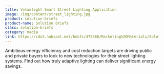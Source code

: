 ```yaml
---
title: Volumlight Smart Street Lighting Application
image: /img/content/street_lighting.jpg
product: solution-briefs
product-name: Solution Briefs
class: solution-briefs
category: media
link: https://cdn2.hubspot.net/hubfs/475360/Marketing%20Materials/Solutions%20Brief/NuvlaBox%20Smart%20Street%20Lighting%20Application.pdf
---
```


Ambitious energy efficiency and cost reduction targets are driving public and private buyers to look to new technologies for their street lighting systems. Find out how truly adaptive lighting can deliver significant energy savings.
